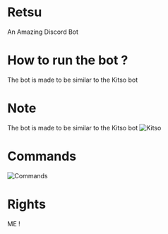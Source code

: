 # Retsu
An Amazing Discord Bot 


# How to run the bot ?
The bot is made to be similar to the Kitso bot


# Note
The bot is made to be similar to the Kitso bot
![Kitso](https://im4.ezgif.com/tmp/ezgif-4-f4c4956efca4.png)


# Commands 
![Commands](https://cdn.discordapp.com/attachments/572491303011614720/590262162187091994/Screenshot_1.png)


# Rights
ME !
